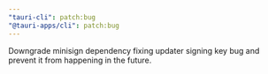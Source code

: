 ```yaml
---
"tauri-cli": patch:bug
"@tauri-apps/cli": patch:bug
---
```


Downgrade minisign dependency fixing updater signing key bug and prevent it from happening in the future.
